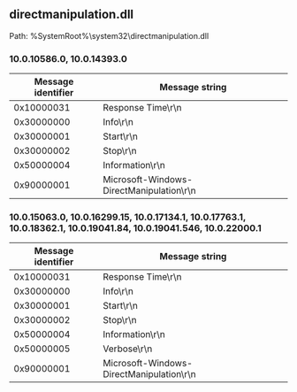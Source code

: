 ## directmanipulation.dll

Path: %SystemRoot%\system32\directmanipulation.dll

### 10.0.10586.0, 10.0.14393.0

Message identifier | Message string
--- | ---
0x10000031 | Response Time\r\n
0x30000000 | Info\r\n
0x30000001 | Start\r\n
0x30000002 | Stop\r\n
0x50000004 | Information\r\n
0x90000001 | Microsoft-Windows-DirectManipulation\r\n

### 10.0.15063.0, 10.0.16299.15, 10.0.17134.1, 10.0.17763.1, 10.0.18362.1, 10.0.19041.84, 10.0.19041.546, 10.0.22000.1

Message identifier | Message string
--- | ---
0x10000031 | Response Time\r\n
0x30000000 | Info\r\n
0x30000001 | Start\r\n
0x30000002 | Stop\r\n
0x50000004 | Information\r\n
0x50000005 | Verbose\r\n
0x90000001 | Microsoft-Windows-DirectManipulation\r\n
